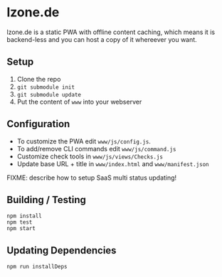 # lzone.de

lzone.de is a static PWA with offline content caching, which means it is backend-less and you can host a copy of it whereever you want.

## Setup

1. Clone the repo
2. `git submodule init`
3. `git submodule update`
4. Put the content of `www` into your webserver

## Configuration

- To customize the PWA edit `www/js/config.js`.
- To add/remove CLI commands edit `www/js/command.js`
- Customize check tools in `www/js/views/Checks.js`
- Update base URL + title in `www/index.html` and `www/manifest.json`

FIXME: describe how to setup SaaS multi status updating!

## Building / Testing

    npm install
    npm test
    npm start

## Updating Dependencies

    npm run installDeps
